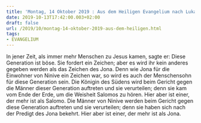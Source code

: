 ```yaml
---
title: 'Montag, 14 Oktober 2019 : Aus dem Heiligen Evangelium nach Lukas - Lk 11,29-32.'
date: 2019-10-13T17:42:00.003+02:00
draft: false
url: /2019/10/montag-14-oktober-2019-aus-dem-heiligen.html
tags: 
- EVANGELIUM
---
```


In jener Zeit, als immer mehr Menschen zu Jesus kamen, sagte er: Diese Generation ist böse. Sie fordert ein Zeichen; aber es wird ihr kein anderes gegeben werden als das Zeichen des Jona. Denn wie Jona für die Einwohner von Ninive ein Zeichen war, so wird es auch der Menschensohn für diese Generation sein. Die Königin des Südens wird beim Gericht gegen die Männer dieser Generation auftreten und sie verurteilen; denn sie kam vom Ende der Erde, um die Weisheit Salomos zu hören. Hier aber ist einer, der mehr ist als Salomo. Die Männer von Ninive werden beim Gericht gegen diese Generation auftreten und sie verurteilen; denn sie haben sich nach der Predigt des Jona bekehrt. Hier aber ist einer, der mehr ist als Jona.